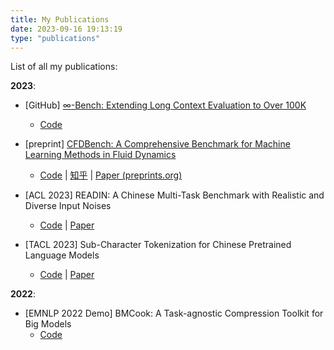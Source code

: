 ```yaml
---
title: My Publications
date: 2023-09-16 19:13:19
type: "publications"
---
```

<!-- # My Publications -->

List of all my publications:

**2023**:

- [GitHub] [$\infty$-Bench: Extending Long Context Evaluation to Over 100K](/2024/01/10/InfiniteBench/)
    - [Code](http://www.github.com/OpenBMB/InfiniteBench)

- [preprint] [CFDBench: A Comprehensive Benchmark for Machine Learning Methods in Fluid Dynamics](/2023/09/16/CFDBench/)
    - [Code](https://www.github.com/luo-yining/CFDBench) | [知乎](https://zhuanlan.zhihu.com/p/656033757) | [Paper (preprints.org)](https://www.preprints.org/manuscript/202309.1550/v1)

<!-- - [preprint] [Robust and Scalable Model Editing for Large Language Models](/2023/09/14/EREN/) -->
- [ACL 2023] READIN: A Chinese Multi-Task Benchmark with Realistic and Diverse Input Noises
    - [Code](https://www.github.com/THUNLP/READIN) | [Paper](https://aclanthology.org/2023.acl-long.460/)

- [TACL 2023] Sub-Character Tokenization for Chinese Pretrained Language Models
    - [Code](https://www.github.com/THUNLP/SubCharTokenization) | [Paper](https://aclanthology.org/2023.tacl-1.28/)

**2022**:

- [EMNLP 2022 Demo] BMCook: A Task-agnostic Compression Toolkit for Big Models
    - [Code](https://www.github.com/OpenBMB/BMCook)
